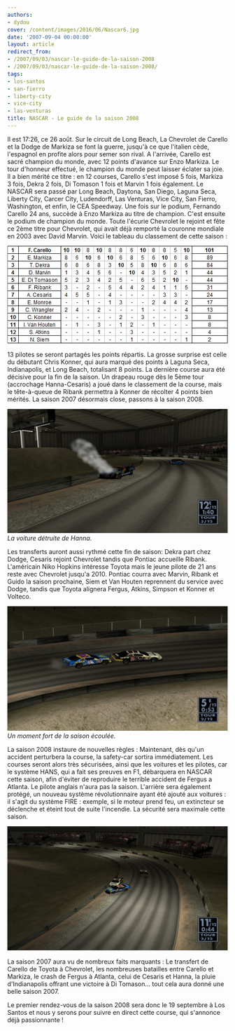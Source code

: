 ```yaml
---
authors:
- dydou
cover: /content/images/2016/06/Nascar6.jpg
date: '2007-09-04 00:00:00'
layout: article
redirect_from:
- /2007/09/03/nascar-le-guide-de-la-saison-2008
- /2007/09/03/nascar-le-guide-de-la-saison-2008/
tags:
- los-santos
- san-fierro
- liberty-city
- vice-city
- las-venturas
title: NASCAR - Le guide de la saison 2008
---
```



Il est 17:26, ce 26 août. Sur le circuit de Long Beach, La Chevrolet de Carello et la Dodge de Markiza se font la guerre, jusqu'à ce que l'italien cède, l'espagnol en profite alors pour semer son rival. A l'arrivée, Carello est sacré champion du monde, avec 12 points d'avance sur Enzo Markiza. Le tour d'honneur effectué, le champion du monde peut laisser éclater sa joie. Il a bien mérité ce titre : en 12 courses, Carello s'est imposé 5 fois, Markiza 3 fois, Dekra 2 fois, Di Tomason 1 fois et Marvin 1 fois également. Le NASCAR sera passé par Long Beach, Daytona, San Diego, Laguna Seca, Liberty City, Carcer City, Ludendorff, Las Venturas, Vice City, San Fierro, Washington, et enfin, le CEA Speedway. Une fois sur le podium, Fernando Carello 24 ans, succède à Enzo Markiza au titre de champion. C'est ensuite le podium de champion du monde. Toute l'écurie Chevrolet le rejoint et fête ce 2ème titre pour Chevrolet, qui avait déjà remporté la couronne mondiale en 2003 avec David Marvin. Voici le tableau du classement de cette saison :

![](/content/images/2016/06/TableauNascar.jpg)

13 pilotes se seront partagés les points répartis. La grosse surprise est celle du débutant Chris Konner, qui aura marqué des points à Laguna Seca, Indianapolis, et Long Beach, totalisant 8 points. La dernière course aura été décisive pour la fin de la saison. Un drapeau rouge dès le 5ème tour (accrochage Hanna-Cesaris) a joué dans le classement de la course, mais le tête-à-queue de Ribank permettra à Konner de récolter 4 points bien mérités. La saison 2007 désormais close, passons à la saison 2008.

![La voiture détruite de Hanna.](/content/images/2016/06/Nascar7.jpg)
_La voiture détruite de Hanna._

Les transferts auront aussi rythmé cette fin de saison: Dekra part chez Dodge, Cesaris rejoint Chevrolet tandis que Pontiac accueille Ribank. L'américain Niko Hopkins intéresse Toyota mais le jeune pilote de 21 ans reste avec Chevrolet jusqu'a 2010. Pontiac courra avec Marvin, Ribank et Guido la saison prochaine, Siem et Van Houten reprennent du service avec Dodge, tandis que Toyota alignera Fergus, Atkins, Simpson et Konner et Volteco.

![Un moment fort de la saison écoulée.](/content/images/2016/06/Nascar5.jpg)
_Un moment fort de la saison écoulée._

La saison 2008 instaure de nouvelles règles : Maintenant, dès qu'un accident perturbera la course, la safety-car sortira immédiatement. Les courses seront alors très sécurisées, ainsi que les voitures et les pilotes, car le système HANS, qui a fait ses preuves en F1, débarquera en NASCAR cette saison, afin d'éviter de reproduire le terrible accident de Fergus a Atlanta. Le pilote anglais n'aura pas la saison. L'arrière sera également protégé, un nouveau système révolutionnaire ayant été ajouté aux voitures : il s'agit du système FIRE : exemple, si le moteur prend feu, un extincteur se déclenche et éteint tout de suite l'incendie. La sécurité sera maximale cette saison.

![](/content/images/2016/06/Nascar8.jpg)

La saison 2007 aura vu de nombreux faits marquants : Le transfert de Carello de Toyota à Chevrolet, les nombreuses batailles entre Carello et Markiza, le crash de Fergus à Atlanta, celui de Cesaris et Hanna, la pluie d'Indianapolis offrant une victoire à Di Tomason... tout cela aura donné une belle saison 2007.

Le premier rendez-vous de la saison 2008 sera donc le 19 septembre à Los Santos et nous y serons pour suivre en direct cette course, qui s'annonce déjà passionnante !